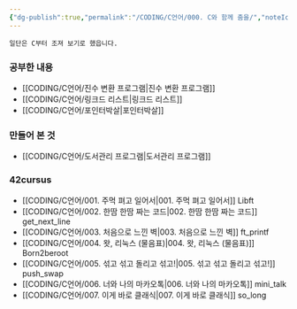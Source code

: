 ```yaml
---
{"dg-publish":true,"permalink":"/CODING/C언어/000. C와 함께 춤을/","noteIcon":"2"}
---
```


	일단은 C부터 조져 보기로 했읍니다.

### 공부한 내용
- [[CODING/C언어/진수 변환 프로그램\|진수 변환 프로그램]]
- [[CODING/C언어/링크드 리스트\|링크드 리스트]]
- [[CODING/C언어/포인터박살\|포인터박살]]

### 만들어 본 것
- [[CODING/C언어/도서관리 프로그램\|도서관리 프로그램]]

### 42cursus
- [[CODING/C언어/001. 주먹 펴고 일어서\|001. 주먹 펴고 일어서]] Libft
- [[CODING/C언어/002. 한땀 한땀 짜는 코드\|002. 한땀 한땀 짜는 코드]] get_next_line
- [[CODING/C언어/003. 처음으로 느낀 벽\|003. 처음으로 느낀 벽]] ft_printf
- [[CODING/C언어/004. 왓, 리눅스 (물음표)\|004. 왓, 리눅스 (물음표)]] Born2beroot
- [[CODING/C언어/005. 섞고 섞고 돌리고 섞고!\|005. 섞고 섞고 돌리고 섞고!]] push_swap
- [[CODING/C언어/006. 너와 나의 마카오톡\|006. 너와 나의 마카오톡]] mini_talk
- [[CODING/C언어/007. 이게 바로 클래식\|007. 이게 바로 클래식]] so_long